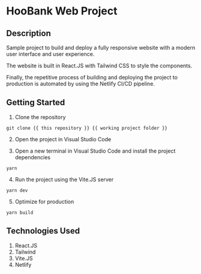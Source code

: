 # HooBank Web Project

## Description

Sample project to build and deploy a fully responsive website with a modern user interface and user experience.

The website is built in React.JS with Tailwind CSS to style the components.

Finally, the repetitive process of building and deploying the project to production is automated by using the Netlify CI/CD pipeline.

## Getting Started

1. Clone the repository

```
git clone {{ this repository }} {{ working project folder }}
```

2. Open the project in Visual Studio Code

3. Open a new terminal in Visual Studio Code and install the project dependencies

```
yarn
```

4. Run the project using the Vite.JS server

```
yarn dev
```

5. Optimize for production

```
yarn build
```

## Technologies Used

1. React.JS
2. Tailwind
3. Vite.JS
4. Netlify
